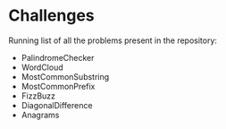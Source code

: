 # Challenges 

Running list of all the problems present in the repository: 

* PalindromeChecker
* WordCloud 
* MostCommonSubstring 
* MostCommonPrefix
* FizzBuzz  
* DiagonalDifference
* Anagrams 






